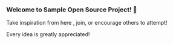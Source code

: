  
### Welcome to Sample Open Source Project! 👋

Take inspiration from here , join, or encourage others to attempt!

Every idea is greatly appreciated!
